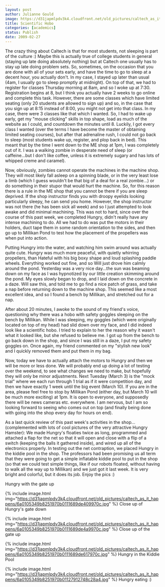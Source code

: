```yaml
---
layout: post
author: Julianne Gould
image: https://d31japmlpdv3k4.cloudfront.net/old_pictures/caltech_as_it_happens/6a0105349b8251970b0112791272da28a4.jpg
title: Scientific Hobo
categories: [academics]
status: Publish
date: 2009-02-27
---
```



The crazy thing about Caltech is that for most students, not sleeping is part of the culture :) Maybe this is actually true of college students in general (staying up late doing absolutely nothing) but at Caltech one usually has to stay up late doing problem sets. So, sometimes, on the occasion that you are done with all of your sets early, and have the time to go to sleep at a decent hour, you actually don't. In my case, I stayed up later than usual (4am, I usually go to sleep promptly at midnight). On top of that, we had to register for classes Thursday morning at 8am, and so I woke up at 7:30. Registration begins at 8, but I think you actually have 2 weeks to go online and complete this task. However, there are some classes which have limited seating (only 20 students are allowed to sign up) and so, in the case that you sign up at 8:15 instead of 8:00, you might not get into that class. In my case, there were 3 classes like that which I wanted. So, I had to wake up early, get my "mouse clicking" skills in top shape, load as much of the website as I could, and countdown the minutes until 8. Luckily, I got every class I wanted (over the terms I have become the master of obtaining limited seating courses), but after that adrenaline rush, I could not go back to sleep (most students wake up, register, and plop back in bed). This meant that by the time I went down to the ME shop at 1pm, I was completely out of it. I was a walking zombie in desperate need of sleep (or caffeine...but I don't like coffee, unless it is extremely sugary and has lots of whipped creme and caramel).

Now, obviously, zombies cannot operate the machines in the machine shop. They will most likely fall asleep on a spinning blade, or in the very least lose a limb (which I guess wouldn't be that big of a deal for a real zombie...) or do something in their stupor that would hurt the machine. So, for this reason there is a rule in the ME shop that you cannot be there if you are sleep deprived. If the shop instructor finds you with droopy eyelids looking particularly sleepy, he can send you home. However, the shop instructor was not there (he has been sick all week) and so I just attempted to look awake and did minimal machining. This was not to hard, since over the course of this past week, we completed Hungry, didn't really have any intense machining to do. All we had to do was put the motors in their holders, duct tape them in some random orientation to the sides, and then go up to Millikan Pond to test how the placement of the propellers was when put into action.

Putting Hungry into the water, and watching him swim around was actually quite cute. Hungry was much more peaceful, with quietly whirring propellers, than Hateful with his big boxy shape and loud splashing paddle wheels. Everything worked out fine, and so Will just drove him calmly around the pond. Yesterday was a very nice day...the sun was beaming down on my face as I was hypnotized by our little creation skimming around the pond. My eyes slowly began to drop, and I laid down on the concrete in a daze. Will saw this, and told me to go find a nice patch of grass, and take a nap before returning down to the machine shop. This seemed like a most excellent idea, and so I found a bench by Millikan, and stretched out for a nap.

After about 20 minutes, I awoke to the sound of my friend's voice, questioning why there was a hobo with safety goggles sleeping on the bench by Millikan. While I was sleeping, my goggles (which were originally located on top of my head) had slid down over my face, and I did indeed look like a scientific hobo. I tried to explain to her the reason why it wasn't what it looked like, but she refused to believe me. I got up from the bench to go back down in the shop, and since I was still in a daze, I put my safety goggles on. Once again, my friend commented on my "stylish new look" and I quickly removed them and put them in my bag.

Now, today we have to actually attach the motors to Hungry and then we will be more or less done. We will probably end up doing a lot of testing over the weekend, to see what changes we need to make, but hopefully they will only be minor adjustments. Next Tuesday (March 3) is the "mock trial" where we each run through 1 trial as if it were competition day, and then we have exactly 1 week until the big event (March 10). If you are in the area, please feel free to stop by Millikan Pond (either day, but March 10 will be much more exciting) at 1pm. It is open to everyone, and supposedly there will be news cameras etc. everywhere. I am nervous, but I am so looking forward to seeing who comes out on top (and finally being done with going into the shop every day for hours on end).

As a last quick review of this past week's activities in the shop... (complemented with lots of cool pictures of the very attractive Hungry Hamster):
We made Hungry's floaties twice as long, programmed and attached a flap for the net so that it will open and close with a flip of a switch (keeping the balls it gathered inside), and wired up all of the electronics properly. In testing out the net contraption, we placed Hungry in the kiddie pool in the shop. The professors had been promising us all term that they were going to get a simple inflatable kiddie pool to put in the shop (so that we could test simple things, like if our robots floated, without having to walk all the way up to Millikan) and we just got it last week. It is very bright and colorful, but it does its job. Enjoy the pics :)

  Hungry with the gate up


{% include image.html img="https://d31japmlpdv3k4.cloudfront.net/old_pictures/caltech_as_it_happens/6a0105349b8251970b0111689de409970c.jpg" %}
Close up of Hungry's gate down


{% include image.html img="https://d31japmlpdv3k4.cloudfront.net/old_pictures/caltech_as_it_happens/6a0105349b8251970b0111689de4a9970c.jpg" %} Close up of the gate up


{% include image.html img="https://d31japmlpdv3k4.cloudfront.net/old_pictures/caltech_as_it_happens/6a0105349b8251970b0111689de617970c.jpg" %} Hungry in the Kiddie Pool


{% include image.html img="https://d31japmlpdv3k4.cloudfront.net/old_pictures/caltech_as_it_happens/6a0105349b8251970b01127912748c28a4.jpg" %} Hungry eating :)
